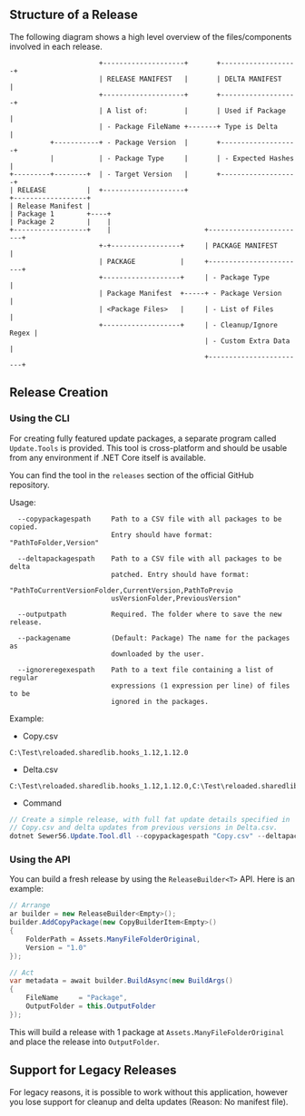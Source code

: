 ## Structure of a Release

The following diagram shows a high level overview of the files/components involved in each release.

```
                      +--------------------+       +-------------------+
                      | RELEASE MANIFEST   |       | DELTA MANIFEST    |
                      +--------------------+       +-------------------+
                      | A list of:         |       | Used if Package   |
                      | - Package FileName +-------+ Type is Delta     |
          +-----------+ - Package Version  |       +-------------------+
          |           | - Package Type     |       | - Expected Hashes |	   
+---------+--------+  | - Target Version   |       +-------------------+
| RELEASE          |  +--------------------+
+------------------+
| Release Manifest |
| Package 1        +----+
| Package 2        |	|
+------------------+    |                       +------------------------+
                      +-+-----------------+     | PACKAGE MANIFEST       |
                      | PACKAGE        	  |     +------------------------+
                      +-------------------+     | - Package Type         |
                      | Package Manifest  +-----+ - Package Version      |
                      | <Package Files>   |     | - List of Files        |
                      +-------------------+     | - Cleanup/Ignore Regex |
												| - Custom Extra Data    |
												+------------------------+
```

## Release Creation

### Using the CLI

For creating fully featured update packages, a separate program called `Update.Tools` is provided. This tool is cross-platform and should be usable from any environment if .NET Core itself is available.

You can find the tool in the `releases` section of the official GitHub repository.  

Usage:  

```
  --copypackagespath     Path to a CSV file with all packages to be copied.
                         Entry should have format: "PathToFolder,Version"

  --deltapackagespath    Path to a CSV file with all packages to be delta
                         patched. Entry should have format:
                         "PathToCurrentVersionFolder,CurrentVersion,PathToPrevio
                         usVersionFolder,PreviousVersion"

  --outputpath           Required. The folder where to save the new release.

  --packagename          (Default: Package) The name for the packages as
                         downloaded by the user.

  --ignoreregexespath    Path to a text file containing a list of regular
                         expressions (1 expression per line) of files to be
                         ignored in the packages.
```

Example:

- Copy.csv
```
C:\Test\reloaded.sharedlib.hooks_1.12,1.12.0
```

- Delta.csv
```
C:\Test\reloaded.sharedlib.hooks_1.12,1.12.0,C:\Test\reloaded.sharedlib.hooks_1.11,1.11.0
```

- Command
```csharp
// Create a simple release, with full fat update details specified in
// Copy.csv and delta updates from previous versions in Delta.csv.
dotnet Sewer56.Update.Tool.dll --copypackagespath "Copy.csv" --deltapackagespath "Delta.csv" --outputpath out
```

### Using the API

You can build a fresh release by using the `ReleaseBuilder<T>` API.
Here is an example:

```csharp
// Arrange
ar builder = new ReleaseBuilder<Empty>();
builder.AddCopyPackage(new CopyBuilderItem<Empty>()
{
    FolderPath = Assets.ManyFileFolderOriginal,
    Version = "1.0"
});

// Act
var metadata = await builder.BuildAsync(new BuildArgs()
{
    FileName     = "Package",
    OutputFolder = this.OutputFolder
});
```

This will build a release with 1 package at `Assets.ManyFileFolderOriginal` and place the release into `OutputFolder`.

## Support for Legacy Releases

For legacy reasons, it is possible to work without this application, however you lose support for cleanup and delta updates (Reason: No manifest file).